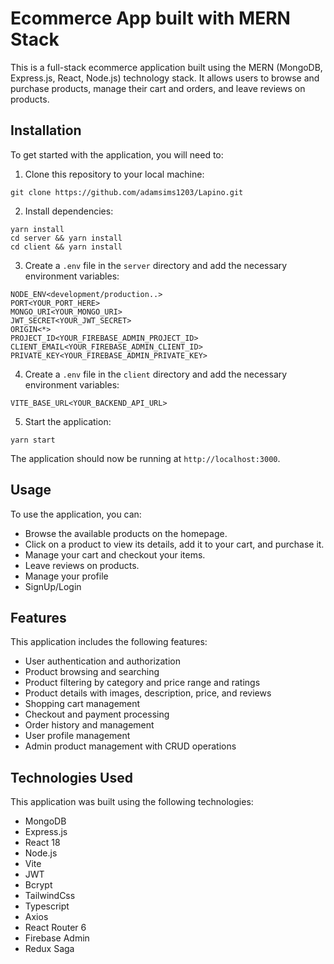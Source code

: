 # Ecommerce App built with MERN Stack

This is a full-stack ecommerce application built using the MERN (MongoDB, Express.js, React, Node.js) technology stack. It allows users to browse and purchase products, manage their cart and orders, and leave reviews on products.

## Installation

To get started with the application, you will need to:

1.  Clone this repository to your local machine:

```
git clone https://github.com/adamsims1203/Lapino.git
```

2.  Install dependencies:

```
yarn install
cd server && yarn install
cd client && yarn install
```

3.  Create a `.env` file in the `server` directory and add the necessary environment variables:

```
NODE_ENV<development/production..>
PORT<YOUR_PORT_HERE>
MONGO_URI<YOUR_MONGO_URI>
JWT_SECRET<YOUR_JWT_SECRET>
ORIGIN<*>
PROJECT_ID<YOUR_FIREBASE_ADMIN_PROJECT_ID>
CLIENT_EMAIL<YOUR_FIREBASE_ADMIN_CLIENT_ID>
PRIVATE_KEY<YOUR_FIREBASE_ADMIN_PRIVATE_KEY>
```

4. Create a `.env` file in the `client` directory and add the necessary environment variables:

```
VITE_BASE_URL<YOUR_BACKEND_API_URL>
```

5.  Start the application:

```
yarn start
```

The application should now be running at `http://localhost:3000`.

## Usage

To use the application, you can:

- Browse the available products on the homepage.
- Click on a product to view its details, add it to your cart, and purchase it.
- Manage your cart and checkout your items.
- Leave reviews on products.
- Manage your profile
- SignUp/Login

## Features

This application includes the following features:

- User authentication and authorization
- Product browsing and searching
- Product filtering by category and price range and ratings
- Product details with images, description, price, and reviews
- Shopping cart management
- Checkout and payment processing
- Order history and management
- User profile management
- Admin product management with CRUD operations

## Technologies Used

This application was built using the following technologies:

- MongoDB
- Express.js
- React 18
- Node.js
- Vite
- JWT
- Bcrypt
- TailwindCss
- Typescript
- Axios
- React Router 6
- Firebase Admin
- Redux Saga

